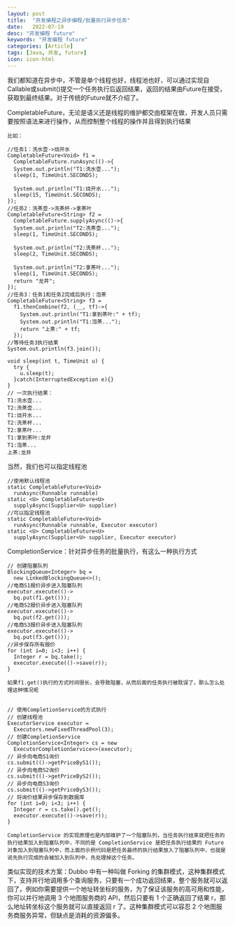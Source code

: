 ```yaml
---
layout: post
title:  "并发编程之异步编程/批量执行异步任务"
date:   2022-07-19
desc: "并发编程 future"
keywords: "并发编程 future"
categories: [Article]
tags: [Java, 并发, future]
icon: icon-html
---
```


我们都知道在异步中，不管是单个线程也好，线程池也好，可以通过实现自Callable或submit()提交一个任务执行后返回结果，返回的结果由Future在接受，获取到最终结果。对于传统的Future就不介绍了。

CompletableFuture，无论是语义还是线程的维护都交由框架在做，开发人员只需要按照语法来进行操作，从而控制整个线程的操作并且得到执行结果

    比如：
    
    //任务1：洗水壶->烧开水
    CompletableFuture<Void> f1 = 
      CompletableFuture.runAsync(()->{
      System.out.println("T1:洗水壶...");
      sleep(1, TimeUnit.SECONDS);
    
      System.out.println("T1:烧开水...");
      sleep(15, TimeUnit.SECONDS);
    });
    //任务2：洗茶壶->洗茶杯->拿茶叶
    CompletableFuture<String> f2 = 
      CompletableFuture.supplyAsync(()->{
      System.out.println("T2:洗茶壶...");
      sleep(1, TimeUnit.SECONDS);
    
      System.out.println("T2:洗茶杯...");
      sleep(2, TimeUnit.SECONDS);
    
      System.out.println("T2:拿茶叶...");
      sleep(1, TimeUnit.SECONDS);
      return "龙井";
    });
    //任务3：任务1和任务2完成后执行：泡茶
    CompletableFuture<String> f3 = 
      f1.thenCombine(f2, (__, tf)->{
        System.out.println("T1:拿到茶叶:" + tf);
        System.out.println("T1:泡茶...");
        return "上茶:" + tf;
      });
    //等待任务3执行结果
    System.out.println(f3.join());
    
    void sleep(int t, TimeUnit u) {
      try {
        u.sleep(t);
      }catch(InterruptedException e){}
    }
    // 一次执行结果：
    T1:洗水壶...
    T2:洗茶壶...
    T1:烧开水...
    T2:洗茶杯...
    T2:拿茶叶...
    T1:拿到茶叶:龙井
    T1:泡茶...
    上茶:龙井
    
当然，我们也可以指定线程池

    //使用默认线程池
    static CompletableFuture<Void> 
      runAsync(Runnable runnable)
    static <U> CompletableFuture<U> 
      supplyAsync(Supplier<U> supplier)
    //可以指定线程池  
    static CompletableFuture<Void> 
      runAsync(Runnable runnable, Executor executor)
    static <U> CompletableFuture<U> 
      supplyAsync(Supplier<U> supplier, Executor executor)   
      

CompletionService：针对异步任务的批量执行，有这么一种执行方式
 
    // 创建阻塞队列
    BlockingQueue<Integer> bq =
      new LinkedBlockingQueue<>();
    //电商S1报价异步进入阻塞队列  
    executor.execute(()->
      bq.put(f1.get()));
    //电商S2报价异步进入阻塞队列  
    executor.execute(()->
      bq.put(f2.get()));
    //电商S3报价异步进入阻塞队列  
    executor.execute(()->
      bq.put(f3.get()));
    //异步保存所有报价  
    for (int i=0; i<3; i++) {
      Integer r = bq.take();
      executor.execute(()->save(r));
    }  
    
    如果f1.get()执行的方式时间很长，会导致阻塞，从而后面的任务执行被耽误了，那么怎么处理这种情况呢  
    
    
    // 使用CompletionService的方式执行
    // 创建线程池
    ExecutorService executor = 
      Executors.newFixedThreadPool(3);
    // 创建CompletionService
    CompletionService<Integer> cs = new 
      ExecutorCompletionService<>(executor);
    // 异步向电商S1询价
    cs.submit(()->getPriceByS1());
    // 异步向电商S2询价
    cs.submit(()->getPriceByS2());
    // 异步向电商S3询价
    cs.submit(()->getPriceByS3());
    // 将询价结果异步保存到数据库
    for (int i=0; i<3; i++) {
      Integer r = cs.take().get();
      executor.execute(()->save(r));
    }      
    
    CompletionService 的实现原理也是内部维护了一个阻塞队列，当任务执行结束就把任务的执行结果加入到阻塞队列中，不同的是 CompletionService 是把任务执行结果的 Future 对象加入到阻塞队列中，而上面的示例代码是把任务最终的执行结果放入了阻塞队列中，也就是说先执行完成的会被加入到队列中，先处理掉这个任务。
    
类似实现的技术方案：Dubbo 中有一种叫做 Forking 的集群模式，这种集群模式下，支持并行地调用多个查询服务，只要有一个成功返回结果，整个服务就可以返回了。例如你需要提供一个地址转坐标的服务，为了保证该服务的高可用和性能，你可以并行地调用 3 个地图服务商的 API，然后只要有 1 个正确返回了结果 r，那么地址转坐标这个服务就可以直接返回 r 了。这种集群模式可以容忍 2 个地图服务商服务异常，但缺点是消耗的资源偏多。  